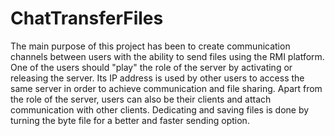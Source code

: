 # ChatTransferFiles

The main purpose of this project has been to create communication channels between users with the ability to send files using the
RMI platform.
One of the users should "play" the role of the server by activating or releasing the server.
Its IP address is used by other users to access the same server in order to achieve communication and file sharing. 
Apart from the role of the server, users can also be their clients and attach communication with other clients. 
Dedicating and saving files is done by turning the byte file for a better and faster sending option.
